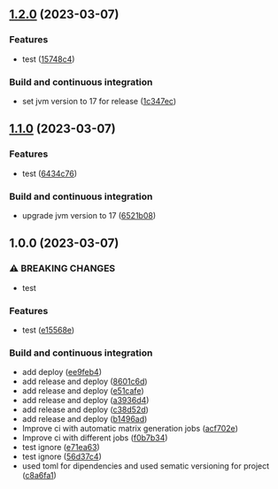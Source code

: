 ## [1.2.0](https://github.com/AndreaBrighi/testCIAndroid/compare/1.1.0...1.2.0) (2023-03-07)


### Features

* test ([15748c4](https://github.com/AndreaBrighi/testCIAndroid/commit/15748c451234caba23e028958762bd12a1d2fe79))


### Build and continuous integration

* set jvm version to 17 for release ([1c347ec](https://github.com/AndreaBrighi/testCIAndroid/commit/1c347ecd8a5e7da1a59c973eec79da27f47b2ed4))

## [1.1.0](https://github.com/AndreaBrighi/testCIAndroid/compare/1.0.0...1.1.0) (2023-03-07)


### Features

* test ([6434c76](https://github.com/AndreaBrighi/testCIAndroid/commit/6434c7618cb93aed0524fe7234a84cd2fffecab7))


### Build and continuous integration

* upgrade jvm version to 17 ([6521b08](https://github.com/AndreaBrighi/testCIAndroid/commit/6521b08d0663a7f2d83343e7051e6ec848077e4e))

## 1.0.0 (2023-03-07)


### ⚠ BREAKING CHANGES

* test

### Features

* test ([e15568e](https://github.com/AndreaBrighi/testCIAndroid/commit/e15568e4249d8b10010d2984b5a59167786c5d85))


### Build and continuous integration

* add deploy ([ee9feb4](https://github.com/AndreaBrighi/testCIAndroid/commit/ee9feb4f8e382bc7c42c290682d3b4f8fa72f2df))
* add release and deploy ([8601c6d](https://github.com/AndreaBrighi/testCIAndroid/commit/8601c6d37f115e17d1322c379c545d61d19db5cf))
* add release and deploy ([e51cafe](https://github.com/AndreaBrighi/testCIAndroid/commit/e51cafef065428c932f9d9604d709dcb31e399a1))
* add release and deploy ([a3936d4](https://github.com/AndreaBrighi/testCIAndroid/commit/a3936d44e90282a4f3feafc6f54583771108cf0e))
* add release and deploy ([c38d52d](https://github.com/AndreaBrighi/testCIAndroid/commit/c38d52d3960feafb67a834aac7b7796447e58352))
* add release and deploy ([b1496ad](https://github.com/AndreaBrighi/testCIAndroid/commit/b1496adf5c17c0e157a40f47acc13ae720861879))
* Improve ci with automatic matrix generation jobs ([acf702e](https://github.com/AndreaBrighi/testCIAndroid/commit/acf702e387455b6056a6e8e18a5deb7b48115f83))
* Improve ci with different jobs ([f0b7b34](https://github.com/AndreaBrighi/testCIAndroid/commit/f0b7b34270e6a40a9fd7286ad62498e19849a6e9))
* test ignore ([e71ea63](https://github.com/AndreaBrighi/testCIAndroid/commit/e71ea63e52de6c08cb57847caa846a5685bb9dbd))
* test ignore ([56d37c4](https://github.com/AndreaBrighi/testCIAndroid/commit/56d37c469dd32cda8fc1b343d071b4cd85cfb224))
* used toml for dipendencies and used sematic versioning for project ([c8a6fa1](https://github.com/AndreaBrighi/testCIAndroid/commit/c8a6fa1aa8316c574ca77a666a65cff12495eee7))
